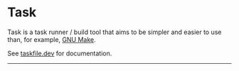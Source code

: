 # Task

Task is a task runner / build tool that aims to be simpler and easier to use
than, for example, [GNU Make](https://www.gnu.org/software/make/).

See [taskfile.dev](https://taskfile.dev) for documentation.

---
